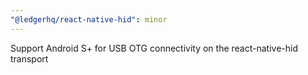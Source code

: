 ```yaml
---
"@ledgerhq/react-native-hid": minor
---
```


Support Android S+ for USB OTG connectivity on the react-native-hid transport
